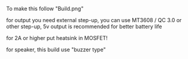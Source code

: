 To make this follow "Build.png"


for output you need external step-up, you can use MT3608 / QC 3.0 or other step-up, 5v output is recommended for better battery life

for 2A or higher put heatsink in MOSFET!


for speaker, this build use "buzzer type"